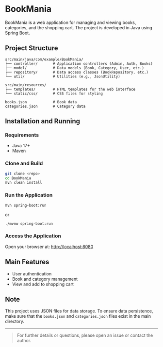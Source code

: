 # BookMania

BookMania is a web application for managing and viewing books, categories, and the shopping cart. The project is developed in Java using Spring Boot.

## Project Structure

```
src/main/java/com/example/BookMania/
├── controller/       # Application controllers (Admin, Auth, Books)
├── model/            # Data models (Book, Category, User, etc.)
├── repository/       # Data access classes (BookRepository, etc.)
└── util/             # Utilities (e.g., JsonUtility)

src/main/resources/
├── templates/        # HTML templates for the web interface
└── static/css/       # CSS files for styling

books.json            # Book data
categories.json       # Category data
```

## Installation and Running

### Requirements

- Java 17+
- Maven

### Clone and Build

```bash
git clone <repo>
cd BookMania
mvn clean install
```

### Run the Application

```bash
mvn spring-boot:run
```
or
```bash
./mvnw spring-boot:run
```

### Access the Application

Open your browser at: [http://localhost:8080](http://localhost:8080)

## Main Features

- User authentication
- Book and category management
- View and add to shopping cart

## Note

This project uses JSON files for data storage. To ensure data persistence, make sure that the `books.json` and `categories.json` files exist in the main directory.

---

> For further details or questions, please open an issue or contact the author.